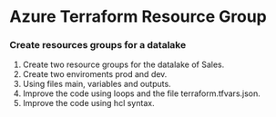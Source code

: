 # Azure Terraform Resource Group

### Create resources groups for a datalake 

1. Create two resource groups for the datalake of Sales.
2. Create two enviroments prod and dev.
3. Using files main, variables and outputs.
4. Improve the code using loops and the file terraform.tfvars.json.
5. Improve the code using hcl syntax.